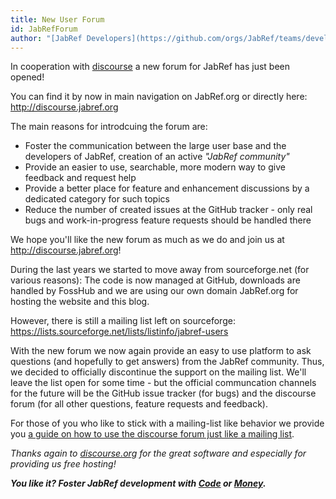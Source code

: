 ```yaml
---
title: New User Forum
id: JabRefForum
author: "[JabRef Developers](https://github.com/orgs/JabRef/teams/developers)"
---
```


In cooperation with [discourse](http://www.discourse.org) a new forum for JabRef has just been opened!

You can find it by now in main navigation on JabRef.org or directly here: http://discourse.jabref.org

The main reasons for introdcuing the forum are:

 - Foster the communication between the large user base and the developers of JabRef, creation of an active *"JabRef community"*
 - Provide an easier to use, searchable, more modern way to give feedback and request help
 - Provide a better place for feature and enhancement discussions by a dedicated category for such topics
 - Reduce the number of created issues at the GitHub tracker - only real bugs and work-in-progress feature requests should be handled there

We hope you'll like the new forum as much as we do and join us at  http://discourse.jabref.org!

During the last years we started to move away from sourceforge.net (for various reasons): The code is now managed at GitHub, downloads are handled by FossHub and we are using our own domain JabRef.org for hosting the website and this blog.

However, there is still a mailing list left on sourceforge: https://lists.sourceforge.net/lists/listinfo/jabref-users

With the new forum we now again provide an easy to use platform to ask questions (and hopefully to get answers) from the JabRef community.
Thus, we decided to officially discontinue the support on the mailing list. We'll leave the list open for some time - but the official communcation channels for the future will be the GitHub issue tracker (for bugs) and the discourse forum (for all other questions, feature requests and feedback).

For those of you who like to stick with a mailing-list like behavior we provide you [a guide on how to use the discourse forum just like a mailing list](http://discourse.jabref.org/t/quick-start-guide-for-former-mailing-list-users/31).

*Thanks again to [discourse.org](http://www.discourse.org) for the great software and especially for providing us free hosting!*

_**You like it? Foster JabRef development with [Code](https://github.com/JabRef/jabref/blob/master/CONTRIBUTING.md) or [Money](https://github.com/JabRef/jabref/wiki/Donations).**_
